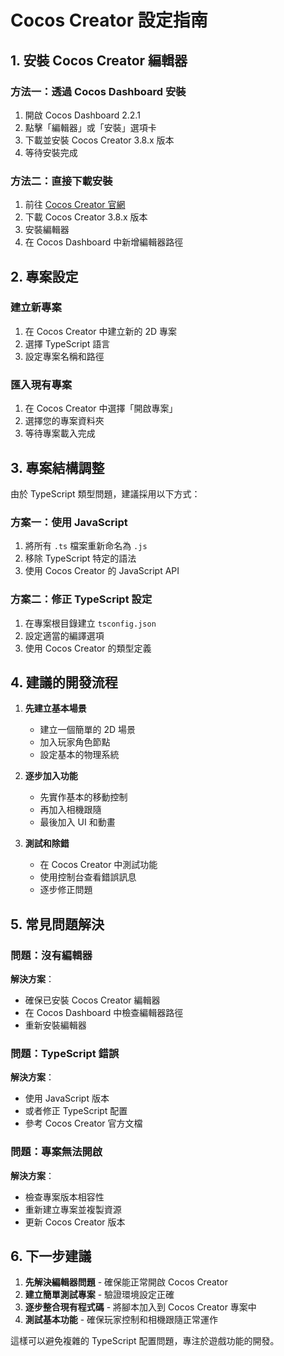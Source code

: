 # Cocos Creator 設定指南

## 1. 安裝 Cocos Creator 編輯器

### 方法一：透過 Cocos Dashboard 安裝
1. 開啟 Cocos Dashboard 2.2.1
2. 點擊「編輯器」或「安裝」選項卡
3. 下載並安裝 Cocos Creator 3.8.x 版本
4. 等待安裝完成

### 方法二：直接下載安裝
1. 前往 [Cocos Creator 官網](https://www.cocos.com/creator)
2. 下載 Cocos Creator 3.8.x 版本
3. 安裝編輯器
4. 在 Cocos Dashboard 中新增編輯器路徑

## 2. 專案設定

### 建立新專案
1. 在 Cocos Creator 中建立新的 2D 專案
2. 選擇 TypeScript 語言
3. 設定專案名稱和路徑

### 匯入現有專案
1. 在 Cocos Creator 中選擇「開啟專案」
2. 選擇您的專案資料夾
3. 等待專案載入完成

## 3. 專案結構調整

由於 TypeScript 類型問題，建議採用以下方式：

### 方案一：使用 JavaScript
1. 將所有 `.ts` 檔案重新命名為 `.js`
2. 移除 TypeScript 特定的語法
3. 使用 Cocos Creator 的 JavaScript API

### 方案二：修正 TypeScript 設定
1. 在專案根目錄建立 `tsconfig.json`
2. 設定適當的編譯選項
3. 使用 Cocos Creator 的類型定義

## 4. 建議的開發流程

1. **先建立基本場景**
   - 建立一個簡單的 2D 場景
   - 加入玩家角色節點
   - 設定基本的物理系統

2. **逐步加入功能**
   - 先實作基本的移動控制
   - 再加入相機跟隨
   - 最後加入 UI 和動畫

3. **測試和除錯**
   - 在 Cocos Creator 中測試功能
   - 使用控制台查看錯誤訊息
   - 逐步修正問題

## 5. 常見問題解決

### 問題：沒有編輯器
**解決方案**：
- 確保已安裝 Cocos Creator 編輯器
- 在 Cocos Dashboard 中檢查編輯器路徑
- 重新安裝編輯器

### 問題：TypeScript 錯誤
**解決方案**：
- 使用 JavaScript 版本
- 或者修正 TypeScript 配置
- 參考 Cocos Creator 官方文檔

### 問題：專案無法開啟
**解決方案**：
- 檢查專案版本相容性
- 重新建立專案並複製資源
- 更新 Cocos Creator 版本

## 6. 下一步建議

1. **先解決編輯器問題** - 確保能正常開啟 Cocos Creator
2. **建立簡單測試專案** - 驗證環境設定正確
3. **逐步整合現有程式碼** - 將腳本加入到 Cocos Creator 專案中
4. **測試基本功能** - 確保玩家控制和相機跟隨正常運作

這樣可以避免複雜的 TypeScript 配置問題，專注於遊戲功能的開發。
